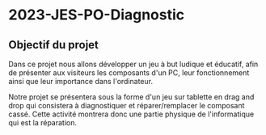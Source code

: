 # 2023-JES-PO-Diagnostic

## Objectif du projet
Dans ce projet nous allons développer un jeu à but ludique et éducatif, afin de présenter aux visiteurs les composants d'un PC, leur fonctionnement ainsi que leur importance dans l'ordinateur.

Notre projet se présentera sous la forme d'un jeu sur tablette en drag and drop qui consistera à diagnostiquer et réparer/remplacer le composant cassé. Cette activité montrera donc une partie physique de l'informatique qui est la réparation.
